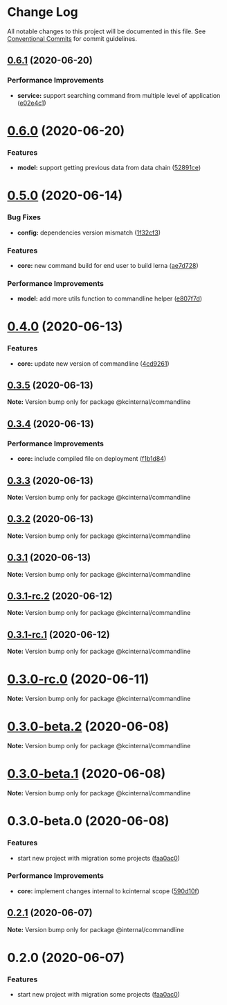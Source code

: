 # Change Log

All notable changes to this project will be documented in this file.
See [Conventional Commits](https://conventionalcommits.org) for commit guidelines.

## [0.6.1](https://github.com/kamontat/kcutils/compare/@kcinternal/commandline@0.6.0...@kcinternal/commandline@0.6.1) (2020-06-20)


### Performance Improvements

* **service:** support searching command from multiple level of application ([e02e4c1](https://github.com/kamontat/kcutils/commit/e02e4c1d17ae385ebe73fc71d2db5af11c0ce670))





# [0.6.0](https://github.com/kamontat/kcutils/compare/@kcinternal/commandline@0.5.0...@kcinternal/commandline@0.6.0) (2020-06-20)


### Features

* **model:** support getting previous data from data chain ([52891ce](https://github.com/kamontat/kcutils/commit/52891ce0e7c8441e98c78cba54d01f2ed29aaab7))





# [0.5.0](https://github.com/kamontat/kcutils/compare/@kcinternal/commandline@0.4.0...@kcinternal/commandline@0.5.0) (2020-06-14)


### Bug Fixes

* **config:** dependencies version mismatch ([1f32cf3](https://github.com/kamontat/kcutils/commit/1f32cf3c5dc514f88496c16838860088733c1fc9))


### Features

* **core:** new command build for end user to build lerna ([ae7d728](https://github.com/kamontat/kcutils/commit/ae7d72835af85e6dcbe7253c4dd78f312012211c))


### Performance Improvements

* **model:** add more utils function to commandline helper ([e807f7d](https://github.com/kamontat/kcutils/commit/e807f7d4728617656fb3e95e7ede8c4784a3f7dc))





# [0.4.0](https://github.com/kamontat/kcutils/compare/@kcinternal/commandline@0.3.5...@kcinternal/commandline@0.4.0) (2020-06-13)


### Features

* **core:** update new version of commandline ([4cd9261](https://github.com/kamontat/kcutils/commit/4cd926114803136027e0e46dfa34e83102752616))





## [0.3.5](https://github.com/kamontat/kcutils/compare/@kcinternal/commandline@0.3.4...@kcinternal/commandline@0.3.5) (2020-06-13)

**Note:** Version bump only for package @kcinternal/commandline





## [0.3.4](https://github.com/kamontat/kcutils/compare/@kcinternal/commandline@0.3.3...@kcinternal/commandline@0.3.4) (2020-06-13)


### Performance Improvements

* **core:** include compiled file on deployment ([f1b1d84](https://github.com/kamontat/kcutils/commit/f1b1d8450f4108cc8495e29c9a49bc4a79f0041e))





## [0.3.3](https://github.com/kamontat/kcutils/compare/@kcinternal/commandline@0.3.2...@kcinternal/commandline@0.3.3) (2020-06-13)

**Note:** Version bump only for package @kcinternal/commandline





## [0.3.2](https://github.com/kamontat/kcutils/compare/@kcinternal/commandline@0.3.1...@kcinternal/commandline@0.3.2) (2020-06-13)

**Note:** Version bump only for package @kcinternal/commandline





## [0.3.1](https://github.com/kamontat/kcutils/compare/@kcinternal/commandline@0.3.1-rc.2...@kcinternal/commandline@0.3.1) (2020-06-13)

**Note:** Version bump only for package @kcinternal/commandline





## [0.3.1-rc.2](https://github.com/kamontat/kcutils/compare/@kcinternal/commandline@0.3.1-rc.1...@kcinternal/commandline@0.3.1-rc.2) (2020-06-12)

**Note:** Version bump only for package @kcinternal/commandline





## [0.3.1-rc.1](https://github.com/kamontat/kcutils/compare/@kcinternal/commandline@0.3.0-rc.0...@kcinternal/commandline@0.3.1-rc.1) (2020-06-12)

**Note:** Version bump only for package @kcinternal/commandline





# [0.3.0-rc.0](https://github.com/kamontat/kcutils/compare/@kcinternal/commandline@0.3.0-beta.2...@kcinternal/commandline@0.3.0-rc.0) (2020-06-11)

**Note:** Version bump only for package @kcinternal/commandline





# [0.3.0-beta.2](https://github.com/kamontat/kcutils/compare/@kcinternal/commandline@0.3.0-beta.1...@kcinternal/commandline@0.3.0-beta.2) (2020-06-08)

**Note:** Version bump only for package @kcinternal/commandline





# [0.3.0-beta.1](https://github.com/kamontat/kcutils/compare/@kcinternal/commandline@0.3.0-beta.0...@kcinternal/commandline@0.3.0-beta.1) (2020-06-08)

**Note:** Version bump only for package @kcinternal/commandline





# 0.3.0-beta.0 (2020-06-08)


### Features

* start new project with migration some projects ([faa0ac0](https://github.com/kamontat/kcutils/commit/faa0ac00d95421af7540936e98f619475d3e5532))


### Performance Improvements

* **core:** implement changes internal to kcinternal scope ([590d10f](https://github.com/kamontat/kcutils/commit/590d10ff35d617e9964691b7a12d10f5b9170902))





## [0.2.1](https://github.com/kamontat/kcutils/compare/@internal/commandline@0.2.0...@internal/commandline@0.2.1) (2020-06-07)

**Note:** Version bump only for package @internal/commandline





# 0.2.0 (2020-06-07)


### Features

* start new project with migration some projects ([faa0ac0](https://github.com/kamontat/kcutils/commit/faa0ac00d95421af7540936e98f619475d3e5532))
